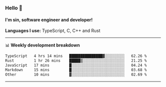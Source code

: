 ### Hello 👋
#### I'm sin, software engineer and developer!

**Languages I use:** TypeScript, C, C++ and Rust

---
📊 **Weekly development breakdown**

<!--START_SECTION:waka-->

```txt
TypeScript   4 hrs 14 mins   ███████████████▓░░░░░░░░░   62.26 %
Rust         1 hr 26 mins    █████▒░░░░░░░░░░░░░░░░░░░   21.25 %
JavaScript   17 mins         █░░░░░░░░░░░░░░░░░░░░░░░░   04.24 %
Markdown     15 mins         █░░░░░░░░░░░░░░░░░░░░░░░░   03.68 %
Other        10 mins         ▓░░░░░░░░░░░░░░░░░░░░░░░░   02.69 %
```

<!--END_SECTION:waka-->

---
